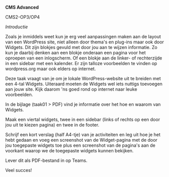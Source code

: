 **CMS Advanced**

CMS2-OP3/OP4

*Introductie*

Zoals je inmiddels weet kun je erg veel aanpassingen maken aan de layout van een WordPress site, niet alleen door thema's en plug-ins maar ook door Widgets. Dit zijn blokjes gevuld met door jou aan te wijzen informatie. Zo kun je daarbij denken aan een blokje onderaan een pagina voor het oproepen van een inlogscherm. Of een blokje aan de linker- of rechterzijde in een sidebar met een kalender. Er zijn talloze voorbeelden te vinden op wordpress.org maar ook elders op internet.

Deze taak vraagt van je om je lokale WordPress-website uit te breiden met een 4-tal Widgets.
Uiteraard moeten de Widgets wel iets nuttigs toevoegen aan jouw site. Kijk daarom 'ns goed rond op internet naar leuke voorbeelden.

In de bijlage (taak01 > PDF) vind je informatie over het hoe en waarom van Widgets.

Maak een viertal widgets, twee in een sidebar (links of rechts op een door jou uit te kiezen pagina) en twee in de footer.

Schrijf een kort verslag (half A4-tje) van je activiteiten en leg uit hoe je het hebt gedaan en voeg een screenshot van de Widget-pagina met de door jou toegepaste widgets toe plus een screenshot van de pagina's aan de voorkant waarop we de toegepaste widgets kunnen bekijken.

Lever dit als PDF-bestand in op Teams.

Veel succes!